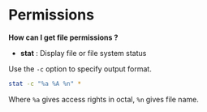 # Permissions

**How can I get file permissions ?**

* **stat** :  Display file or file system status

Use the `-c` option to specify output format.

```bash
stat -c "%a %A %n" *
```

Where `%a` gives access rights in octal, `%n` gives file name.

